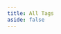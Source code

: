 ```yaml
---
title: All Tags
aside: false
---
```


<script setup>
import CatOrTag from "@/views/CatOrTag.vue"
</script>

<CatOrTag type="tags" />
